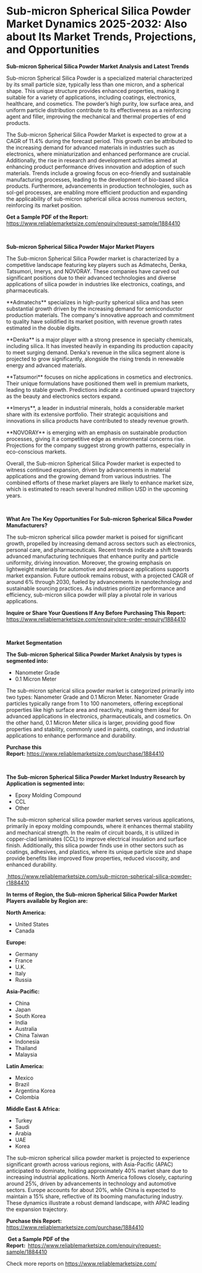<p><h1>Sub-micron Spherical Silica Powder Market Dynamics 2025-2032: Also about Its Market Trends, Projections, and Opportunities</h1></p><p><strong>Sub-micron Spherical Silica Powder Market Analysis and Latest Trends</strong></p>
<p><p>Sub-micron Spherical Silica Powder is a specialized material characterized by its small particle size, typically less than one micron, and a spherical shape. This unique structure provides enhanced properties, making it suitable for a variety of applications, including coatings, electronics, healthcare, and cosmetics. The powder’s high purity, low surface area, and uniform particle distribution contribute to its effectiveness as a reinforcing agent and filler, improving the mechanical and thermal properties of end products.</p><p>The Sub-micron Spherical Silica Powder Market is expected to grow at a CAGR of 11.4% during the forecast period. This growth can be attributed to the increasing demand for advanced materials in industries such as electronics, where miniaturization and enhanced performance are crucial. Additionally, the rise in research and development activities aimed at enhancing product performance drives innovation and adoption of such materials. Trends include a growing focus on eco-friendly and sustainable manufacturing processes, leading to the development of bio-based silica products. Furthermore, advancements in production technologies, such as sol-gel processes, are enabling more efficient production and expanding the applicability of sub-micron spherical silica across numerous sectors, reinforcing its market position.</p></p>
<p><strong>Get a Sample PDF of the Report:&nbsp;</strong> <a href="https://www.reliablemarketsize.com/enquiry/request-sample/1884410?utm_campaign=3169&utm_medium=2&utm_source=Github&utm_content=ia&utm_term=03042025&utm_id=sub-micron-spherical-silica-powder">https://www.reliablemarketsize.com/enquiry/request-sample/1884410</a></p>
<p>&nbsp;</p>
<p><strong>Sub-micron Spherical Silica Powder Major Market Players</strong></p>
<p><p>The Sub-micron Spherical Silica Powder market is characterized by a competitive landscape featuring key players such as Admatechs, Denka, Tatsumori, Imerys, and NOVORAY. These companies have carved out significant positions due to their advanced technologies and diverse applications of silica powder in industries like electronics, coatings, and pharmaceuticals.</p><p>**Admatechs** specializes in high-purity spherical silica and has seen substantial growth driven by the increasing demand for semiconductor production materials. The company's innovative approach and commitment to quality have solidified its market position, with revenue growth rates estimated in the double digits.</p><p>**Denka** is a major player with a strong presence in specialty chemicals, including silica. It has invested heavily in expanding its production capacity to meet surging demand. Denka's revenue in the silica segment alone is projected to grow significantly, alongside the rising trends in renewable energy and advanced materials.</p><p>**Tatsumori** focuses on niche applications in cosmetics and electronics. Their unique formulations have positioned them well in premium markets, leading to stable growth. Predictions indicate a continued upward trajectory as the beauty and electronics sectors expand.</p><p>**Imerys**, a leader in industrial minerals, holds a considerable market share with its extensive portfolio. Their strategic acquisitions and innovations in silica products have contributed to steady revenue growth.</p><p>**NOVORAY** is emerging with an emphasis on sustainable production processes, giving it a competitive edge as environmental concerns rise. Projections for the company suggest strong growth patterns, especially in eco-conscious markets.</p><p>Overall, the Sub-micron Spherical Silica Powder market is expected to witness continued expansion, driven by advancements in material applications and the growing demand from various industries. The combined efforts of these market players are likely to enhance market size, which is estimated to reach several hundred million USD in the upcoming years.</p></p>
<p>&nbsp;</p>
<p><strong>What Are The Key Opportunities For Sub-micron Spherical Silica Powder Manufacturers?</strong></p>
<p><p>The sub-micron spherical silica powder market is poised for significant growth, propelled by increasing demand across sectors such as electronics, personal care, and pharmaceuticals. Recent trends indicate a shift towards advanced manufacturing techniques that enhance purity and particle uniformity, driving innovation. Moreover, the growing emphasis on lightweight materials for automotive and aerospace applications supports market expansion. Future outlook remains robust, with a projected CAGR of around 6% through 2030, fueled by advancements in nanotechnology and sustainable sourcing practices. As industries prioritize performance and efficiency, sub-micron silica powder will play a pivotal role in various applications.</p></p>
<p><strong>Inquire or Share Your Questions If Any Before Purchasing This Report:</strong> <a href="https://www.reliablemarketsize.com/enquiry/pre-order-enquiry/1884410?utm_campaign=3169&utm_medium=2&utm_source=Github&utm_content=ia&utm_term=03042025&utm_id=sub-micron-spherical-silica-powder">https://www.reliablemarketsize.com/enquiry/pre-order-enquiry/1884410</a></p>
<p>&nbsp;</p>
<p><strong>Market Segmentation</strong></p>
<p><strong>The Sub-micron Spherical Silica Powder Market Analysis by types is segmented into:</strong></p>
<p><ul><li>Nanometer Grade</li><li>0.1 Micron Meter</li></ul></p>
<p><p>The sub-micron spherical silica powder market is categorized primarily into two types: Nanometer Grade and 0.1 Micron Meter. Nanometer Grade particles typically range from 1 to 100 nanometers, offering exceptional properties like high surface area and reactivity, making them ideal for advanced applications in electronics, pharmaceuticals, and cosmetics. On the other hand, 0.1 Micron Meter silica is larger, providing good flow properties and stability, commonly used in paints, coatings, and industrial applications to enhance performance and durability.</p></p>
<p><strong>Purchase this Report:&nbsp;</strong><a href="https://www.reliablemarketsize.com/purchase/1884410?utm_campaign=3169&utm_medium=2&utm_source=Github&utm_content=ia&utm_term=03042025&utm_id=sub-micron-spherical-silica-powder">https://www.reliablemarketsize.com/purchase/1884410</a></p>
<p>&nbsp;</p>
<p><strong>The Sub-micron Spherical Silica Powder Market Industry Research by Application is segmented into:</strong></p>
<p><ul><li>Epoxy Molding Compound</li><li>CCL</li><li>Other</li></ul></p>
<p><p>The sub-micron spherical silica powder market serves various applications, primarily in epoxy molding compounds, where it enhances thermal stability and mechanical strength. In the realm of circuit boards, it is utilized in copper-clad laminates (CCL) to improve electrical insulation and surface finish. Additionally, this silica powder finds use in other sectors such as coatings, adhesives, and plastics, where its unique particle size and shape provide benefits like improved flow properties, reduced viscosity, and enhanced durability.</p></p>
<p><a href="https://www.reliablemarketsize.com/sub-micron-spherical-silica-powder-r1884410?utm_campaign=3169&utm_medium=2&utm_source=Github&utm_content=ia&utm_term=03042025&utm_id=sub-micron-spherical-silica-powder">&nbsp;https://www.reliablemarketsize.com/sub-micron-spherical-silica-powder-r1884410</a></p>
<p><strong>In terms of Region, the Sub-micron Spherical Silica Powder Market Players available by Region are:</strong></p>
<p>
    <p> <strong> North America: </strong>
        <ul>
            <li>United States</li>
            <li>Canada</li>
        </ul>
        </p> 
    <p> <strong> Europe: </strong>
        <ul>
            <li>Germany</li>
            <li>France</li>
            <li>U.K.</li>
            <li>Italy</li>
            <li>Russia</li>
        </ul>
        </p> 
    <p> <strong> Asia-Pacific: </strong>
        <ul>
            <li>China</li>
            <li>Japan</li>
            <li>South Korea</li>
            <li>India</li>
            <li>Australia</li>
            <li>China Taiwan</li>
            <li>Indonesia</li>
            <li>Thailand</li>
            <li>Malaysia</li>
        </ul>
        </p> 
    <p> <strong> Latin America: </strong>
        <ul>
            <li>Mexico</li>
            <li>Brazil</li>
            <li>Argentina Korea</li>
            <li>Colombia</li>
        </ul>
        </p> 
    <p> <strong> Middle East & Africa: </strong>
        <ul>
            <li>Turkey</li>
            <li>Saudi</li>
            <li>Arabia</li>
            <li>UAE</li>
            <li>Korea</li>
        </ul>
    </p>
    </p>
<p><p>The sub-micron spherical silica powder market is projected to experience significant growth across various regions, with Asia-Pacific (APAC) anticipated to dominate, holding approximately 40% market share due to increasing industrial applications. North America follows closely, capturing around 25%, driven by advancements in technology and automotive sectors. Europe accounts for about 20%, while China is expected to maintain a 15% share, reflective of its booming manufacturing industry. These dynamics illustrate a robust demand landscape, with APAC leading the expansion trajectory.</p></p>
<p><strong>Purchase this Report: </strong><a href="https://www.reliablemarketsize.com/purchase/1884410?utm_campaign=3169&utm_medium=2&utm_source=Github&utm_content=ia&utm_term=03042025&utm_id=sub-micron-spherical-silica-powder">https://www.reliablemarketsize.com/purchase/1884410</a></p>
<p>&nbsp;<strong>Get a Sample PDF of the Report:&nbsp;&nbsp;</strong><a href="https://www.reliablemarketsize.com/enquiry/request-sample/1884410?utm_campaign=3169&utm_medium=2&utm_source=Github&utm_content=ia&utm_term=03042025&utm_id=sub-micron-spherical-silica-powder">https://www.reliablemarketsize.com/enquiry/request-sample/1884410</a></p>
<p><strong></strong></p>
<p>Check more reports on <a href="https://www.reliablemarketsize.com/?utm_campaign=3169&utm_medium=2&utm_source=Github&utm_content=ia&utm_term=03042025&utm_id=sub-micron-spherical-silica-powder">https://www.reliablemarketsize.com/</a></p>